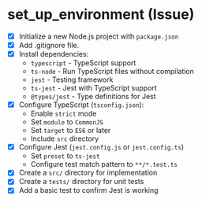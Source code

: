# set_up_environment (Issue)

- [x] Initialize a new Node.js project with `package.json`
- [x] Add .gitignore file.
- [x] Install dependencies:
  - `typescript` - TypeScript support
  - `ts-node` - Run TypeScript files without compilation
  - `jest` - Testing framework
  - `ts-jest` - Jest with TypeScript support
  - `@types/jest` - Type definitions for Jest
- [x] Configure TypeScript (`tsconfig.json`):
  - Enable `strict` mode
  - Set `module` to `CommonJS`
  - Set `target` to `ES6` or later
  - Include `src` directory
- [x] Configure Jest (`jest.config.js` or `jest.config.ts`)
  - Set `preset` to `ts-jest`
  - Configure test match pattern to `**/*.test.ts`
- [x] Create a `src/` directory for implementation
- [x] Create a `tests/` directory for unit tests
- [x] Add a basic test to confirm Jest is working
